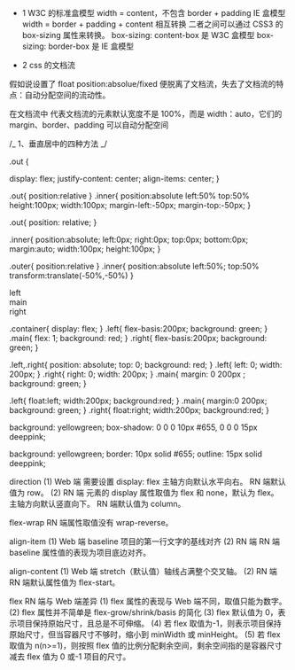 - 1
  W3C 的标准盒模型
  width = content，不包含 border + padding
  IE 盒模型
  width = border + padding + content
  相互转换
  二者之间可以通过 CSS3 的 box-sizing 属性来转换。
  box-sizing: content-box 是 W3C 盒模型
  box-sizing: border-box 是 IE 盒模型

- 2
  css 的文档流

假如说设置了
float
position:absolue/fixed
便脱离了文档流，失去了文档流的特点：自动分配空间的流动性。

在文档流中
代表文档流的元素默认宽度不是 100%，而是 width：auto，它们的 margin、border、padding 可以自动分配空间

/_ 1、垂直居中的四种方法 _/

 <div class="outer">
    <div class="inner"></div>
</div>

.out {

<!-- /_ 宽高已知 _/ -->

display: flex;
justify-content: center;
align-items: center;
}

<!-- 宽高已知，使用绝对定位 -->

.out{
position:relative
}
.inner{
position:absolute
left:50%
top:50%
height:100px;
width:100px;
margin-left:-50px;
margin-top:-50px;
}

<!-- 宽高已知，使用margin auto -->

.out{
position: relative;
}

.inner{
position:absolute;
left:0px;
right:0px;
top:0px;
bottom:0px;
margin:auto;
width:100px;
height:100px;
}

<!-- /_ 2,宽高未知 _/ -->

.outer{
position:relative
}
.inner{
position:absolute
left:50%;
top:50%
transform:translate(-50%,-50%)
}

<!-- 三栏布局 -->

<div class="container">
    <div class="left">left</div>
    <div class="main">main</div>
    <div class="right">right</div>
</div>

<!-- 三栏flex布局 -->

.container{
display: flex;
}
.left{
flex-basis:200px;
background: green;
}
.main{
flex: 1;
background: red;
}
.right{
flex-basis:200px;
background: green;
}

<!-- 三栏margin布局 -->

.left,.right{
position: absolute;
top: 0;
background: red;
}
.left{
left: 0;
width: 200px;
}
.right{
right: 0;
width: 200px;
}
.main{
margin: 0 200px ;
background: green;
}

<!-- 三栏float布局 -->

.left{
float:left;
width:200px;
background:red;
}
.main{
margin:0 200px;
background: green;
}
.right{
float:right;
width:200px;
background:red;
}

<!-- 4 两条外边框border的实现 -->
<!-- 方法一 boxshadow的方法 -->

background: yellowgreen;
box-shadow: 0 0 0 10px #655, 0 0 0 15px deeppink;

<!-- 方法二 outline和border结合 -->

background: yellowgreen;
border: 10px solid #655;
outline: 15px solid deeppink;

<!--5 flex在RN与web中的区别 -->

direction
(1) Web 端
需要设置 display: flex
主轴方向默认水平向右。
RN 端默认值为 row。
(2) RN 端
元素的 display 属性取值为 flex 和 none，默认为 flex。
主轴方向默认竖直向下。
RN 端默认值为 column。

flex-wrap
RN 端属性取值没有 wrap-reverse。

align-item
(1) Web 端
baseline 项目的第一行文字的基线对齐
(2) RN 端
RN 端 baseline 属性值的表现为项目底边对齐。

align-content
(1) Web 端
stretch（默认值）轴线占满整个交叉轴。
(2) RN 端
RN 端默认属性值为 flex-start。

flex
RN 端与 Web 端差异
(1) flex 属性的表现与 Web 端不同，取值只能为数字。
(2) flex 属性并不简单是 flex-grow/shrink/basis 的简化
(3) flex 默认值为 0，表示项目保持原始尺寸，且总是不可伸缩。
(4) 若 flex 取值为-1，则表示项目保持原始尺寸，但当容器尺寸不够时，缩小到 minWidth 或 minHeight。
(5) 若 flex 取值为 n(n>=1)，则按照 flex 值的比例分配剩余空间，剩余空间指的是容器尺寸减去 flex 值为 0 或-1 项目的尺寸。
